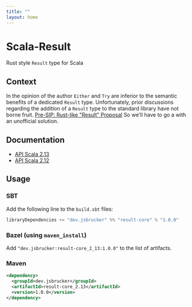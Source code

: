 ```yaml
---
title: ""
layout: home
---
```


# Scala-Result

Rust style `Result` type for Scala

## Context

In the opinion of the author `Either` and `Try` are inferior to the semantic benefits of a dedicated `Result` type.
Unfortunately, prior discussions regarding the addition of a `Result` type to the standard library have not borne fruit. 
[Pre-SIP: Rust-like "Result" Proposal](https://contributors.scala-lang.org/t/pre-sip-proposal-of-introducing-a-rust-like-type-result/3497)
So we'll have to go a with an unofficial solution.

## Documentation

* [API Scala 2.13](https://jsbrucker.dev/scala-result/scala-2.13/api/dev/jsbrucker/result)
* [API Scala 2.12](https://jsbrucker.dev/scala-result/scala-2.12/api/dev/jsbrucker/result)

## Usage

### SBT
Add the following line to the `build.sbt` files:
```scala
libraryDependencies += "dev.jsbrucker" %% "result-core" % "1.0.0"
```

### Bazel (using `maven_install`)
Add `"dev.jsbrucker:result-core_2_13:1.0.0"` to the list of artifacts.

### Maven
```xml
<dependency>
  <groupId>dev.jsbrucker</groupId>
  <artifactId>result-core_2.13</artifactId>
  <version>1.0.0</version>
</dependency>
```

